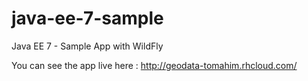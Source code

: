 # java-ee-7-sample
Java EE 7 - Sample App with WildFly

You can see the app live here : http://geodata-tomahim.rhcloud.com/
